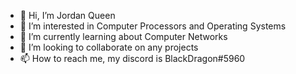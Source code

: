 - 👋 Hi, I’m Jordan Queen
- 👀 I’m interested in Computer Processors and Operating Systems
- 🌱 I’m currently learning about Computer Networks
- 💞️ I’m looking to collaborate on any projects
- 📫 How to reach me, my discord is BlackDragon#5960

<!---
jmqueen01/jmqueen01 is a ✨ special ✨ repository because its `README.md` (this file) appears on your GitHub profile.
You can click the Preview link to take a look at your changes.
--->
